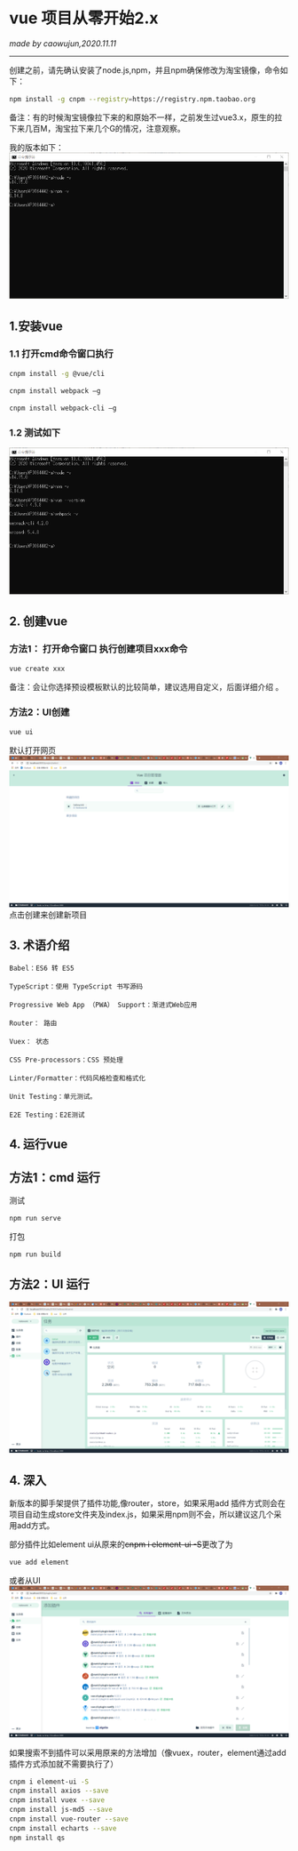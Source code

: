 # vue 项目从零开始2.x
_made by caowujun,2020.11.11_

---
创建之前，请先确认安装了node.js,npm，并且npm确保修改为淘宝镜像，命令如下：

```bash
npm install -g cnpm --registry=https://registry.npm.taobao.org
```
备注：有的时候淘宝镜像拉下来的和原始不一样，之前发生过vue3.x，原生的拉下来几百M，淘宝拉下来几个G的情况，注意观察。

我的版本如下：
 ![install vue](images/vue/1.png)

## 1.安装vue
### 1.1 打开cmd命令窗口执行
```bash
cnpm install -g @vue/cli
```
```bash
cnpm install webpack –g
```
```bash
cnpm install webpack-cli –g
```
### 1.2 测试如下 
 ![install vue](images/vue/2.png)

## 2. 创建vue
### 方法1： 打开命令窗口 执行创建项目xxx命令 
```bash
vue create xxx
```
备注：会让你选择预设模板默认的比较简单，建议选用自定义，后面详细介绍 。

### 方法2：UI创建 
```bash
vue ui
```
默认打开网页
 ![install vue](images/vue/3.png)
点击创建来创建新项目

## 3. 术语介绍
```
Babel：ES6 转 ES5

​TypeScript：使用 TypeScript 书写源码

​Progressive Web App （PWA） Support：渐进式Web应用

​Router： 路由

​Vuex： 状态

​CSS Pre-processors：CSS 预处理

​Linter/Formatter：代码风格检查和格式化

​Unit Testing：单元测试。

​E2E Testing：E2E测试
```
## 4. 运行vue

## 方法1：cmd 运行 
测试
```bash
npm run serve
```
打包
```bash
npm run build
```

## 方法2：UI 运行
 ![install vue](images/vue/4.png)


## 4. 深入
新版本的脚手架提供了插件功能,像router，store，如果采用add 插件方式则会在项目自动生成store文件夹及index.js，如果采用npm则不会，所以建议这几个采用add方式。


部分插件比如element ui从原来的~~cnpm i element-ui -S~~更改了为
```bash
vue add element
```
或者从UI
 ![install vue](images/vue/5.png)

如果搜索不到插件可以采用原来的方法增加（像vuex，router，element通过add插件方式添加就不需要执行了）
```bash
cnpm i element-ui -S
cnpm install axios --save
cnpm install vuex --save
cnpm install js-md5 --save
cnpm install vue-router --save
cnpm install echarts --save
npm install qs
```
